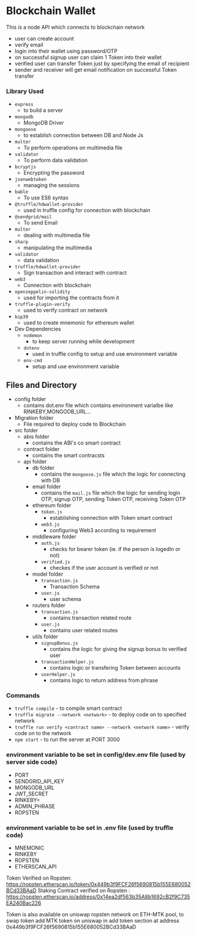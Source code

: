 # Blockchain Wallet
This is a node API which connects to blockchain network
- user can create account 
- verify email
- login into their wallet using password/OTP
- on successful signup user can claim 1 Token into their wallet 
- verified user can transfer Token just by specifying the email of recipient
- sender and receiver will get email notification on successful Token transfer


### Library Used
- `express` 
    - to build a server 
- `mongodb`
    - MongoDB Driver
- `mongoose`
    - to establish connection between DB and Node Js
- `multer`
    - To perform operations on multimedia file 
- `validator`
    - To perform data validation 
- `bcryptjs`
    - Encrypting the password
- `jsonwebtoken`
    - managing the sessions
- `bable`
    - To use ES6 syntax 
- `@truffle/hdwallet-provider`
    - used in truffle config for connection with blockchain
- `@sendgrid/mail`
    - To send Email
- `multer`
    - dealing with multimedia file
- `sharp`
    - manipulating the multimedia
- `validator`
    - data validation 
- `truffle/hdwallet-provider`
    - Sign transaction and interact with contract 
- `web3`
    - Connection with blockchain
- `openzeppelin-solidity`
    - used for importing the contracts from it 
- `truffle-plugin-verify`
    - used to verify contract on network
- `bip39`
    - used to create mnemonic for ethereum wallet
- Dev Dependencies 
    - `nodemon`
        - to keep server running while development 
    - `dotenv`
        - used in truffle config to setup and use environment variable  
    - `env-cmd`
        - setup and use environment variable 

## Files and Directory
- config folder
    - contains dot.env file which contains environment varialbe like RINKEBY,MONGODB_URL... 
- Migration folder
    - File required to deploy code to Blockchain
- src folder
    - abis folder
        - contains the ABI's co smart contract
    - contract folder
        - contains the smart contracsts
    - api folder
        - db folder
            - contains the `mongoose.js` file which the logic for connecting with DB
        - email folder
            - contains the `mail.js` file which the logic for sending login OTP, signup OTP, sending Token OTP, receiving Token OTP
        - ethereum folder
            - `token.js`
                - establishing connection with Token smart contract
            - `web3.js`
                - configuring Web3 according to requirement
        - middleware folder
            - `auth.js`
                - checks for bearer token (ie. if the person is logedIn or not)
            - `verified.js`
                - checkes if the user account is verified or not 
        - model folder
            - `transaction.js`
                - Transaction Schema 
            - `user.js`
                - user schema
        - routers folder
            - `transaction.js`
                - contains transaction related route
            - `user.js`
                - contains user related routes
        - utils folder
            - `signupBonus.js`
                - contains the logic for giving the signup bonus to verified user
            - `transactionHelper.js`
                - contains logic or transfering Token between accounts
            - `userHelper.js`
                - contains logic to return address from phrase

### Commands 
- `truffle compile` - to compile smart contract
- `truffle migrate --network <network>` - to deploy code on to specified network
- `truffle run verify <contract name> --network <network name>` - verify code on to the network 
- `npm start` - to run the server at PORT 3000

### environment variable to be set in config/dev.env file (used by server side code)
- PORT
- SENDGRID_API_KEY
- MONGODB_URL
- JWT_SECRET
- RINKEBY=
- ADMIN_PHRASE
- ROPSTEN

### environment variable to be set in .env file (used by truffle code)

- MNEMONIC
- RINKEBY
- ROPSTEN
- ETHERSCAN_API


Token Verified on Ropsten: https://ropsten.etherscan.io/token/0x449b3f9FCF26f5690815b155E680052BCd33BAaD
Staking Contract verified on Ropsten : https://ropsten.etherscan.io/address/0x14ea2df563b35A8b1692cB2f9C735EA240Bac226 

Token is also available on uniswap ropsten network on ETH-MTK pool, to swap token add MTK token on uniswap in add token section at address 0x449b3f9FCF26f5690815b155E680052BCd33BAaD 
